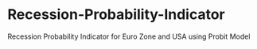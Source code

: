 # Recession-Probability-Indicator
Recession Probability Indicator for Euro Zone and USA using Probit Model
